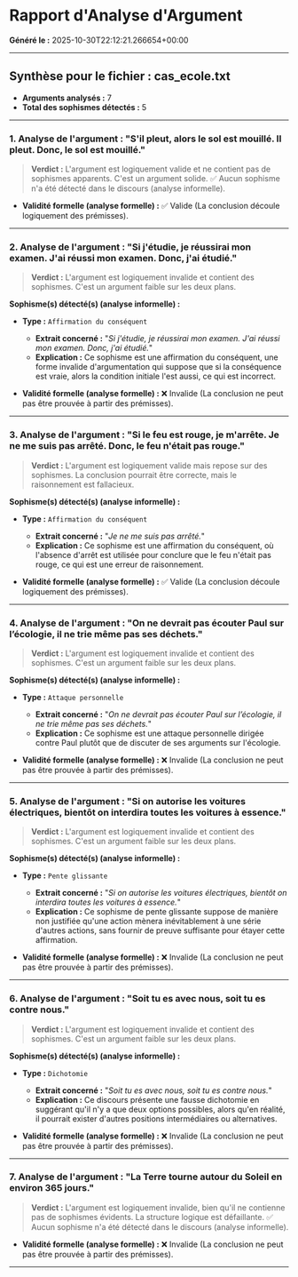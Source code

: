 # Rapport d'Analyse d'Argument
**Généré le :** 2025-10-30T22:12:21.266654+00:00

---

## Synthèse pour le fichier : cas_ecole.txt
- **Arguments analysés :** 7
- **Total des sophismes détectés :** 5

---

### 1. Analyse de l'argument : "S'il pleut, alors le sol est mouillé. Il pleut. Donc, le sol est mouillé."
> **Verdict :** L'argument est logiquement valide et ne contient pas de sophismes apparents. C'est un argument solide.
✅ Aucun sophisme n'a été détecté dans le discours (analyse informelle).

- **Validité formelle (analyse formelle) :** ✅ Valide (La conclusion découle logiquement des prémisses).

---

### 2. Analyse de l'argument : "Si j'étudie, je réussirai mon examen. J'ai réussi mon examen. Donc, j'ai étudié."
> **Verdict :** L'argument est logiquement invalide et contient des sophismes. C'est un argument faible sur les deux plans.

**Sophisme(s) détecté(s) (analyse informelle) :**
- **Type :** `Affirmation du conséquent`
   - **Extrait concerné :** "_Si j'étudie, je réussirai mon examen. J'ai réussi mon examen. Donc, j'ai étudié._"
   - **Explication :** Ce sophisme est une affirmation du conséquent, une forme invalide d'argumentation qui suppose que si la conséquence est vraie, alors la condition initiale l'est aussi, ce qui est incorrect.

- **Validité formelle (analyse formelle) :** ❌ Invalide (La conclusion ne peut pas être prouvée à partir des prémisses).

---

### 3. Analyse de l'argument : "Si le feu est rouge, je m'arrête. Je ne me suis pas arrêté. Donc, le feu n'était pas rouge."
> **Verdict :** L'argument est logiquement valide mais repose sur des sophismes. La conclusion pourrait être correcte, mais le raisonnement est fallacieux.

**Sophisme(s) détecté(s) (analyse informelle) :**
- **Type :** `Affirmation du conséquent`
   - **Extrait concerné :** "_Je ne me suis pas arrêté._"
   - **Explication :** Ce sophisme est une affirmation du conséquent, où l'absence d'arrêt est utilisée pour conclure que le feu n'était pas rouge, ce qui est une erreur de raisonnement.

- **Validité formelle (analyse formelle) :** ✅ Valide (La conclusion découle logiquement des prémisses).

---

### 4. Analyse de l'argument : "On ne devrait pas écouter Paul sur l’écologie, il ne trie même pas ses déchets."
> **Verdict :** L'argument est logiquement invalide et contient des sophismes. C'est un argument faible sur les deux plans.

**Sophisme(s) détecté(s) (analyse informelle) :**
- **Type :** `Attaque personnelle`
   - **Extrait concerné :** "_On ne devrait pas écouter Paul sur l’écologie, il ne trie même pas ses déchets._"
   - **Explication :** Ce sophisme est une attaque personnelle dirigée contre Paul plutôt que de discuter de ses arguments sur l'écologie.

- **Validité formelle (analyse formelle) :** ❌ Invalide (La conclusion ne peut pas être prouvée à partir des prémisses).

---

### 5. Analyse de l'argument : "Si on autorise les voitures électriques, bientôt on interdira toutes les voitures à essence."
> **Verdict :** L'argument est logiquement invalide et contient des sophismes. C'est un argument faible sur les deux plans.

**Sophisme(s) détecté(s) (analyse informelle) :**
- **Type :** `Pente glissante`
   - **Extrait concerné :** "_Si on autorise les voitures électriques, bientôt on interdira toutes les voitures à essence._"
   - **Explication :** Ce sophisme de pente glissante suppose de manière non justifiée qu'une action mènera inévitablement à une série d'autres actions, sans fournir de preuve suffisante pour étayer cette affirmation.

- **Validité formelle (analyse formelle) :** ❌ Invalide (La conclusion ne peut pas être prouvée à partir des prémisses).

---

### 6. Analyse de l'argument : "Soit tu es avec nous, soit tu es contre nous."
> **Verdict :** L'argument est logiquement invalide et contient des sophismes. C'est un argument faible sur les deux plans.

**Sophisme(s) détecté(s) (analyse informelle) :**
- **Type :** `Dichotomie`
   - **Extrait concerné :** "_Soit tu es avec nous, soit tu es contre nous._"
   - **Explication :** Ce discours présente une fausse dichotomie en suggérant qu'il n'y a que deux options possibles, alors qu'en réalité, il pourrait exister d'autres positions intermédiaires ou alternatives.

- **Validité formelle (analyse formelle) :** ❌ Invalide (La conclusion ne peut pas être prouvée à partir des prémisses).

---

### 7. Analyse de l'argument : "La Terre tourne autour du Soleil en environ 365 jours."
> **Verdict :** L'argument est logiquement invalide, bien qu'il ne contienne pas de sophismes évidents. La structure logique est défaillante.
✅ Aucun sophisme n'a été détecté dans le discours (analyse informelle).

- **Validité formelle (analyse formelle) :** ❌ Invalide (La conclusion ne peut pas être prouvée à partir des prémisses).

---
